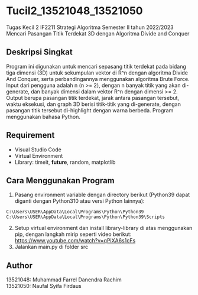 # Tucil2_13521048_13521050

Tugas Kecil 2 IF2211 Strategi Algoritma Semester II tahun 2022/2023 <br />
Mencari Pasangan Titik Terdekat 3D dengan Algoritma Divide and Conquer

## Deskripsi Singkat
Program ini digunakan untuk mencari sepasang titik terdekat pada bidang tiga dimensi (3D) untuk sekumpulan vektor di R^n dengan algoritma Divide And Conquer, serta perbandingannya menggunakan algoritma Brute Force. Input dari pengguna adalah n (n >= 2), dengan n banyak titik yang akan di-generate, dan banyak dimensi dalam vektor R^n dengan dimensi >= 2. Output berupa pasangan titik terdekat, jarak antara pasangan tersebut, waktu eksekusi, dan graph 3D berisi titik-titik yang di-generate, dengan pasangan titik tersebut di-highlight dengan warna berbeda. Program menggunakan bahasa Python.

## Requirement
- Visual Studio Code
- Virtual Environment
- Library: timeit, __future__, random, matplotlib

## Cara Menggunakan Program
1. Pasang environment variable dengan directory berikut (Python39 dapat diganti dengan Python310 atau versi Python lainnya):
```
C:\Users\USER\AppData\Local\Programs\Python\Python39
C:\Users\USER\AppData\Local\Programs\Python\Python39\Scripts

```
2. Setup virtual environment dan install library-library di atas menggunakan pip, dengan langkah mirip seperti video berikut: https://www.youtube.com/watch?v=qPiXA6s1cFs
3. Jalankan main.py di folder src

## Author
13521048: Muhammad Farrel Danendra Rachim <br />
13521050: Naufal Syifa Firdaus
